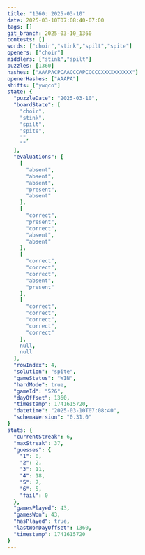 ```yaml
---
title: "1360: 2025-03-10"
date: 2025-03-10T07:08:40-07:00
tags: []
git_branch: 2025-03-10_1360
contests: []
words: ["choir","stink","spilt","spite"]
openers: ["choir"]
middlers: ["stink","spilt"]
puzzles: [1360]
hashes: ["AAAPACPCAACCCAPCCCCCXXXXXXXXXX"]
openerHashes: ["AAAPA"]
shifts: ["ywqco"]
state: {
  "puzzleDate": "2025-03-10",
  "boardState": [
    "choir",
    "stink",
    "spilt",
    "spite",
    "",
    ""
  ],
  "evaluations": [
    [
      "absent",
      "absent",
      "absent",
      "present",
      "absent"
    ],
    [
      "correct",
      "present",
      "correct",
      "absent",
      "absent"
    ],
    [
      "correct",
      "correct",
      "correct",
      "absent",
      "present"
    ],
    [
      "correct",
      "correct",
      "correct",
      "correct",
      "correct"
    ],
    null,
    null
  ],
  "rowIndex": 4,
  "solution": "spite",
  "gameStatus": "WIN",
  "hardMode": true,
  "gameId": "526",
  "dayOffset": 1360,
  "timestamp": 1741615720,
  "datetime": "2025-03-10T07:08:40",
  "schemaVersion": "0.31.0"
}
stats: {
  "currentStreak": 6,
  "maxStreak": 37,
  "guesses": {
    "1": 0,
    "2": 2,
    "3": 11,
    "4": 18,
    "5": 7,
    "6": 5,
    "fail": 0
  },
  "gamesPlayed": 43,
  "gamesWon": 43,
  "hasPlayed": true,
  "lastWonDayOffset": 1360,
  "timestamp": 1741615720
}
---
```

<!-- more -->
